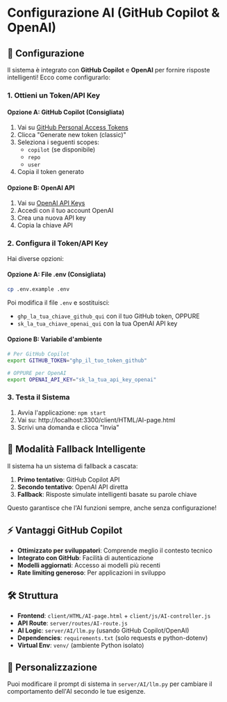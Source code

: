# Configurazione AI (GitHub Copilot & OpenAI)

## 🚀 Configurazione

Il sistema è integrato con **GitHub Copilot** e **OpenAI** per fornire risposte intelligenti! Ecco come configurarlo:

### 1. Ottieni un Token/API Key

#### Opzione A: GitHub Copilot (Consigliata)
1. Vai su [GitHub Personal Access Tokens](https://github.com/settings/tokens)
2. Clicca "Generate new token (classic)"
3. Seleziona i seguenti scopes:
   - `copilot` (se disponibile)
   - `repo` 
   - `user`
4. Copia il token generato

#### Opzione B: OpenAI API
1. Vai su [OpenAI API Keys](https://platform.openai.com/api-keys)
2. Accedi con il tuo account OpenAI
3. Crea una nuova API key
4. Copia la chiave API

### 2. Configura il Token/API Key

Hai diverse opzioni:

#### Opzione A: File .env (Consigliata)
```bash
cp .env.example .env
```
Poi modifica il file `.env` e sostituisci:
- `ghp_la_tua_chiave_github_qui` con il tuo GitHub token, OPPURE
- `sk_la_tua_chiave_openai_qui` con la tua OpenAI API key

#### Opzione B: Variabile d'ambiente
```bash
# Per GitHub Copilot
export GITHUB_TOKEN="ghp_il_tuo_token_github"

# OPPURE per OpenAI
export OPENAI_API_KEY="sk_la_tua_api_key_openai"
```

### 3. Testa il Sistema

1. Avvia l'applicazione: `npm start`
2. Vai su: http://localhost:3300/client/HTML/AI-page.html
3. Scrivi una domanda e clicca "Invia"

## 🔄 Modalità Fallback Intelligente

Il sistema ha un sistema di fallback a cascata:

1. **Primo tentativo**: GitHub Copilot API
2. **Secondo tentativo**: OpenAI API diretta
3. **Fallback**: Risposte simulate intelligenti basate su parole chiave

Questo garantisce che l'AI funzioni sempre, anche senza configurazione!

## ⚡ Vantaggi GitHub Copilot

- **Ottimizzato per sviluppatori**: Comprende meglio il contesto tecnico
- **Integrato con GitHub**: Facilità di autenticazione
- **Modelli aggiornati**: Accesso ai modelli più recenti
- **Rate limiting generoso**: Per applicazioni in sviluppo

## 🛠️ Struttura

- **Frontend**: `client/HTML/AI-page.html` + `client/js/AI-controller.js`
- **API Route**: `server/routes/AI-route.js`
- **AI Logic**: `server/AI/llm.py` (usando GitHub Copilot/OpenAI)
- **Dependencies**: `requirements.txt` (solo requests e python-dotenv)
- **Virtual Env**: `venv/` (ambiente Python isolato)

## 📝 Personalizzazione

Puoi modificare il prompt di sistema in `server/AI/llm.py` per cambiare il comportamento dell'AI secondo le tue esigenze.
